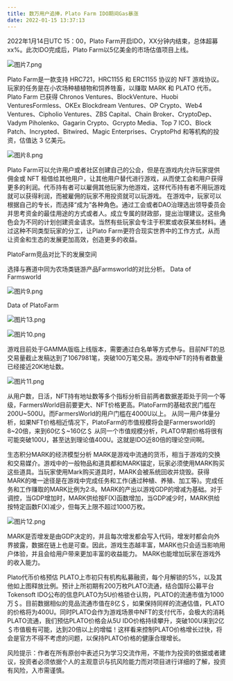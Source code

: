 ```yaml
---
title: 数万用户追捧，Plato Farm IDO期间Gas暴涨
date: 2022-01-15 13:37:13
---
```

2022年1月14日UTC 15：00，Plato Farm开启IDO，XX分钟内结束，总体超募xx%。此次IDO完成后，Plato Farm以5亿美金的市场估值项目上线。

![图片7.png](https://smartsignature-img.oss-cn-hongkong.aliyuncs.com/article/2022/01/15/b4b9b8fb8d9b0e111abd023517892c53.png)

Plato Farm是一款支持 HRC721，HRC1155 和 ERC1155 协议的 NFT 游戏协议。玩家的任务是在小农场种植植物和饲养牲畜，以赚取 MARK 和 PLATO 代币。Plato Farm 已获得 Chronos Ventures、BlockVenture、Huobi VenturesFormless、OKEx Blockdream Ventures、OP Crypto、Web4 Ventures、Cipholio Ventures、ZBS Capital、Chain Broker、CryptoDep、Vadym Piholenko、Gagarin Crypto、Gcrypto Media、Top 7 ICO、Block Patch、Incrypted、Bitwired、Magic Enterprises、CryptoPhd 和等机构的投资，估值达 3 亿美元。

![图片8.png](https://smartsignature-img.oss-cn-hongkong.aliyuncs.com/article/2022/01/15/f5ec63ed4f8077c9d8eb67b0195f8dee.png)


Plato Farm可以允许用户或者社区创建自己的公会，但是在游戏内允许玩家提供佣金或 NFT 租借给其他用户，让其他用户替代进行游戏，从而使工会和用户获得更多的利润。代币持有者可以雇佣其他玩家为他游戏，这样代币持有者不用玩游戏就可以获得利润，而被雇佣的玩家不用投资就可以玩游戏。
在游戏中，玩家可以根据自己的专长，而选择“成为”各种角色。通过工会或者DAO治理选出领导委员会并思考资金的最佳用途的方式或者人。成立专属的财政部，提出治理建议。这些角色会为不同的计划创建资金请求。当然有些玩家会专注于积累或收获某些材料。通过这种不同类型玩家的分工，让Plato Farm更符合现实世界中的工作方式，从而让资金和生态的发展更加高效，创造更多的收益。

PlatoFarm竞品对比下的发展空间


选择与赛道中同为农场类链游产品Farmsworld的对比分析。
Data of Farmsworld

![图片9.png](https://smartsignature-img.oss-cn-hongkong.aliyuncs.com/article/2022/01/15/311cd86bfe7bf12af2787d8e192a35f2.png)

Data of PlatoFarm

![图片13.png](https://smartsignature-img.oss-cn-hongkong.aliyuncs.com/article/2022/01/15/47c1ba06336c165c4eab2032d9c2cf43.png)

![图片10.png](https://smartsignature-img.oss-cn-hongkong.aliyuncs.com/article/2022/01/15/b8ec90905ac387e6c144d562f946075e.png)


游戏目前处于GAMMA版临上线版本，需要通过白名单等方式参与。目前NFT的总交易量截止发稿达到了1067981笔，突破100万笔交易。游戏中NFT的持有者数量已经接近20K地址数。

![图片11.png](https://smartsignature-img.oss-cn-hongkong.aliyuncs.com/article/2022/01/15/3550e3f75d33a68096d61f2952bc52fb.png)

从用户数，日活，NFT持有地址数等多个指标分析目前两者数据差距处于同一个等级，FarmersWorld目前要更大、NFT价格更高。PlatoFarm的基础农民门槛在200U~500U。而FarmersWorld的用户门槛在4000U以上。
从同一用户体量分析，如果NFT价格相近情况下，PlatoFarm的市值规模将会是Farmersworld的8~20倍，来到60亿＄~160亿＄
从同一个市值规模分析，PLATO早期价格将很有可能突破100U，甚至达到理论值400U。这就是IDO近80倍的理论空间啊。

生态积分MARK的经济模型分析
MARK是游戏中流通的货币，相当于游戏的交换和交易媒介。游戏中的一般物品和道具都和MARK锚定，玩家必须使用MARK购买这些道具。当玩家使用Mark购买道具时，MARK会被系统回收并烧毁。获得MARK的唯一途径是在游戏中完成任务和工作(通过种植、养殖、加工等)。完成任务和工作赚取的MARK比例为2:8。MARK的产出以游戏GDP的增减为基础。对于调控，当GDP增加时，MARK供给按F(X)函数增加，当GDP减少时，MARK供给按特定函数F(X)减少，但每天上限不超过1000万枚。

![图片12.png](https://smartsignature-img.oss-cn-hongkong.aliyuncs.com/article/2022/01/15/8ebc231e4b9c7cb86b73922d9b5c3a4b.png)

MARK是否增发是由GDP决定的，并且每次增发都会写入代码，增发时都会向外界披露，数据在链上也是可查。因此，游戏生态越丰富，MARK也只会适当影响用户体验，并且会给用户带来更加丰富的收益能力。
MARK也能增加玩家在游戏外的收入能力。

Plato代币价格预估
PLATO上市初只有机构私募融资，每个月解锁的5%，以及其他如上图释放比例。预计上所初期有200万枚PLATO流通，结合国际公募平台Tokensoft IDO公布的信息PLATO为5U价格锁仓认购，PLATO的流通市值为1000万＄。目前数据相似的竞品流通市值在8亿＄，如果保持同样的流通估值，PLATO的价格将为400U。同时PLATO会作为游戏场景中NFT的支付代币，会极大的消耗PLATO流通，我们预估PLATO价格会从5U IDO价格持续攀升，突破100U来到2亿＄市值极有可能，达到20倍以上的增幅！这样看来控制PLATO价格增长过快，将会是官方不得不考虑的问题，以保持PLATO价格的健康合理增长。

风险提示：作者在所有原创中表述只为学习交流作用，不能作为投资的依据或者建议，投资者必须依据个人的主观意识与抗风险能力而对项目进行详细的了解，投资有风险，入市需谨慎。